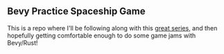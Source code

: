## Bevy Practice Spaceship Game
This is a repo where I'll be following along with this [great series](https://www.youtube.com/playlist?list=PL2wAo2qwCxGDp9fzBOTy_kpUTSwM1iWWd), and then hopefully getting comfortable enough to do some game jams with Bevy/Rust!
